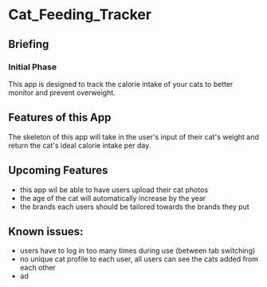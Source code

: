 # Cat_Feeding_Tracker

## Briefing
### Initial Phase
This app is designed to track the calorie intake of your cats to better monitor and prevent overweight.

## Features of this App
The skeleton of this app will take in the user's input of their cat's weight and return the cat's ideal calorie intake per day. 

## Upcoming Features
- this app wil be able to have users upload their cat photos
- the age of the cat will automatically increase by the year
- the brands each users should be tailored towards the brands they put

## Known issues: 
- users have to log in too many times during use (between tab switching)
- no unique cat profile to each user, all users can see the cats added from each other
- ad